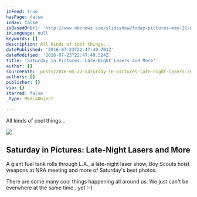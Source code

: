 ```yaml
---
inFeed: true
hasPage: false
inNav: false
isBasedOnUrl: 'http://www.nbcnews.com/slideshow/today-pictures-may-21-n578106'
inLanguage: null
keywords: []
description: All kinds of cool things...
datePublished: '2016-07-23T22:47:49.701Z'
dateModified: '2016-07-23T22:47:49.524Z'
title: 'Saturday in Pictures: Late-Night Lasers and More'
author: []
sourcePath: _posts/2016-05-22-saturday-in-pictures-late-night-lasers-and-more.md
authors: []
publisher: {}
via: {}
starred: false
_type: MediaObject

---
```

All kinds of cool things...

<article style=""><img src="http://media1.s-nbcnews.com/j/newscms/2016_20/1546396/ss-160521-tip-mn-09_4dd3a8a868322d5ae16bbd552d28156a.nbcnews-fp-1200-800.jpg" /><h1>Saturday in Pictures: Late-Night Lasers and More</h1><p>A giant fuel tank rolls through L.A., a late-night laser show, Boy Scouts hoist weapons at NRA meeting and more of Saturday's best photos.</p></article>

There are some many cool things happening all around us. We just can't be everwhere at the same time...yet :-)